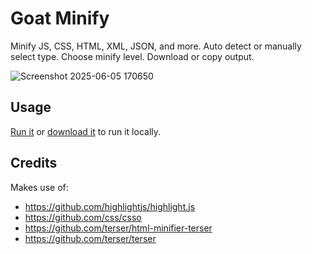# Goat Minify

Minify JS, CSS, HTML, XML, JSON, and more. Auto detect or manually select type. Choose minify level. Download or copy output.

![Screenshot 2025-06-05 170650](https://github.com/user-attachments/assets/649cf8b8-e879-4ba4-8a5d-390c2967e714)

## Usage

[Run it](https://rawcdn.githack.com/dcog989/Goat-Minify/82b0a77cee95508a6569b4d92c309047d95eb1d8/Goat%20Minify.html) or [download it](https://github.com/dcog989/Goat-Minify/archive/refs/heads/main.zip) to run it locally.

## Credits

Makes use of:

- https://github.com/highlightjs/highlight.js
- https://github.com/css/csso
- https://github.com/terser/html-minifier-terser
- https://github.com/terser/terser
